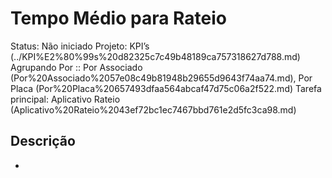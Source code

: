 # Tempo Médio para Rateio

Status: Não iniciado
Projeto: KPI’s (../KPI%E2%80%99s%20d82325c7c49b48189ca757318627d788.md)
Agrupando Por :: Por Associado (Por%20Associado%2057e08c49b81948b29655d9643f74aa74.md), Por Placa (Por%20Placa%20657493dfaa564abcaf47d75c06a2f522.md)
Tarefa principal: Aplicativo Rateio (Aplicativo%20Rateio%2043ef72bc1ec7467bbd761e2d5fc3ca98.md)

## Descrição

-
